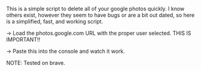 This is a simple script to delete all of your google photos quickly. I know others exist, however they seem to have bugs or are a bit out dated, so here is a simplified, fast, and working script.

-> Load the photos.google.com URL with the proper user selected. THIS IS IMPORTANT!!

-> Paste this into the console and watch it work. 


NOTE: Tested on brave.

